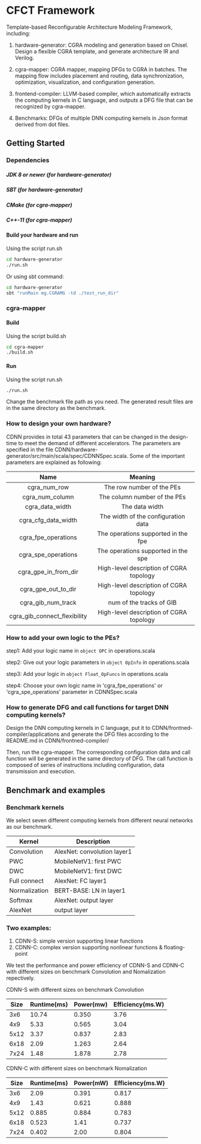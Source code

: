 CFCT Framework
=======================

Template-based Reconfigurable Architecture Modeling Framework, including:

1. hardware-generator: CGRA modeling and generation based on Chisel. Design a flexible CGRA template, and generate architecture IR and Verilog. 

2. cgra-mapper: CGRA mapper, mapping DFGs to CGRA in batches. The mapping flow includes placement and routing, data synchronization, optimization, visualization, and configuration generation.

3. frontend-compiler: LLVM-based compiler, which automatically extracts the computing kernels in C language, and outputs a DFG file that can be recognized by cgra-mapper. 

4. Benchmarks: DFGs of multiple DNN computing kernels in Json format derived from dot files.


## Getting Started


### Dependencies

##### JDK 8 or newer (for hardware-generator)

##### SBT (for hardware-generator)

##### CMake  (for cgra-mapper)

##### C++-11 (for cgra-mapper)

#### Build your hardware and run

Using the script run.sh
```sh
cd hardware-generator
./run.sh
```

Or using sbt command:
```sh
cd hardware-generator
sbt "runMain mg.CGRAMG -td ./test_run_dir"
```

### cgra-mapper

#### Build

Using the script build.sh
```sh
cd cgra-mapper
./build.sh
```

#### Run

Using the script run.sh
```sh
./run.sh
```

Change the benchmark file path as you need.
The generated result files are in the same directory as the benchmark.



### How to design your own hardware?

CDNN provides in total 43 parameters that can be changed in the design-time to meet the demand of different accelerators.
The parameters are specified in the file CDNN/hardware-generator/src/main/scala/spec/CDNNSpec.scala. 
Some of the important parameters are explained as following:

Name | Meaning
|:-----:|:-----:|
cgra_num_row | The row number of the PEs
cgra_num_column | The column number of the PEs
cgra_data_width | The data width
cgra_cfg_data_width | The width of the configuration data
cgra_fpe_operations | The operations supported in the fpe 
cgra_spe_operations | The operations supported in the spe 
cgra_gpe_in_from_dir | High-level description of CGRA topology
cgra_gpe_out_to_dir | High-level description of CGRA topology
cgra_gib_num_track | num of the tracks of GIB
cgra_gib_connect_flexibility | High-level description of CGRA topology



### How to add your own logic to the PEs?
step1: Add your logic name in ```object OPC``` in operations.scala

step2: Give out your logic parameters in ```object OpInfo``` in operations.scala

step3: Add your logic in ```object Float_OpFuncs``` in operations.scala

step4: Choose your own logic name in 'cgra_fpe_operations' or 'cgra_spe_operations' parameter in CDNNSpec.scala



### How to generate DFG and call functions for target DNN computing kernels?
Design the DNN computing kernels in C language, put it to CDNN/frontned-compiler/applications and generate the DFG files according to the README.md in CDNN/frontned-compiler/

Then, run the cgra-mapper. The corresponding configuration data and call function will be generated in the same directory of DFG. The call function is composed of series of instructions including configuration, data transmission and execution.

## Benchmark and examples
### Benchmark kernels
We select seven different computing kernels from different neural networks as our benchmark.

Kernel | Description
|-----|-----|
Convolution | AlexNet: convolution layer1
PWC | MobileNetV1: first PWC
DWC | MobileNetV1: first DWC
Full connect | AlexNet: FC layer1
Normalization | BERT-BASE: LN in layer1
Softmax | AlexNet: output layer
AlexNet | output layer

### Two examples:
1. CDNN-S: simple version supporting linear functions
2. CDNN-C: complex version supporting nonlinear functions & floating-point

We test the performance and power efficiency of CDNN-S and CDNN-C with different sizes on benchmark Convolution and Nomalization repectively.

CDNN-S with different sizes on benchmark Convolution

Size	| Runtime(ms)	| Power(mw)	| Efficiency(ms.W)
|------|------|------|------|
3x6	| 10.74	| 0.350	| 3.76
4x9	| 5.33	| 0.565	| 3.04
5x12	| 3.37	| 0.837	| 2.83
6x18	| 2.09	| 1.263	| 2.64
7x24	| 1.48	| 1.878	| 2.78

CDNN-C with different sizes on benchmark Nomalization

Size | Runtime(ms) | Power(mW) | Efficiency(ms.W)
|-----|-----|-----|-----|
3x6 | 2.09 | 0.391 | 0.817
4x9 | 1.43 | 0.621 | 0.888
5x12 | 0.885 | 0.884 | 0.783
6x18 | 0.523 | 1.41 | 0.737
7x24 | 0.402 | 2.00 | 0.804

